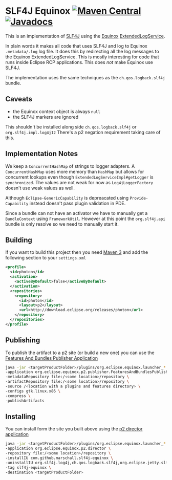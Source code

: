 SLF4J Equinox [![Maven Central](https://maven-badges.herokuapp.com/maven-central/com.github.marschall/com.github.marschall.slf4j-equinox/badge.svg)](https://maven-badges.herokuapp.com/maven-central/com.github.marschall/com.github.marschall.slf4j-equinox) [![Javadocs](https://www.javadoc.io/badge/com.github.marschall/com.github.marschall.slf4j-equinox.svg)](https://www.javadoc.io/doc/com.github.marschall/com.github.marschall.slf4j-equinox)
=============
This is an implementation of [SLF4J](https://www.slf4j.org) using the [Equinox](https://www.eclipse.org/equinox/) [ExtendedLogService](https://bugs.eclipse.org/bugs/show_bug.cgi?id=260672).

In plain words it makes all code that uses SLF4J and log to Equinox <code>.metadata/.log</code> log file. It does this by redirecting all the log messages to the Equinox ExtendedLogService. This is mostly interesting for code that runs inside Eclipse RCP applications. This does _not_ make Equinox use SLF4J. 

The implementation uses the same techniques as the <code>ch.qos.logback.slf4j</code> bundle.

Caveats
-------

 * the Equinox context object is always `null`
 * the SLF4J markers are ignored

This shouldn't be installed along side `ch.qos.logback.slf4j` or `org.slf4j.impl.log4j12` There's a p2 negation requirement taking care of this.

Implementation Notes
--------------------

We keep a <code>ConcurrentHashMap</code> of strings to logger adapters. A <code>ConcurrentHashMap</code> uses more memory than <code>HashMap</code> but allows for concurrent lookups even though <code>ExtendedLogServiceImpl#getLogger</code> is <code>synchronized</code>. The values are not weak for now as <code>Log4jLoggerFactory</code> doesn't use weak values as well.

Although <code>Eclipse-GenericCapability</code> is depreacated using <code>Provide-Capability</code> instead doesn't pass plugin validation in PDE.

Since a bundle can not have an activator we have to manually get a <code>BundleContext</code> using <code>FrameworkUtil</code>. However at this point the <code>org.slf4j.api</code> bundle is only resolve so we need to manually start it.

Building
--------
If you want to build this project then you need [Maven 3](https://maven.apache.org/) and add the following section to your <code>settings.xml</code>

```xml
<profile>
  <id>photon</id>
  <activation>
    <activeByDefault>false</activeByDefault>
  </activation>
  <repositories>
    <repository>
      <id>photon</id>
      <layout>p2</layout>
      <url>http://download.eclipse.org/releases/photon</url>
    </repository>
  </repositories>
</profile>
```

Publishing
----------
To publish the artifact to a p2 site (or build a new one) you can use the [Features And Bundles Publisher Application](http://wiki.eclipse.org/Equinox/p2/Publisher#Features_And_Bundles_Publisher_Application)

```sh
java -jar <targetProductFolder>/plugins/org.eclipse.equinox.launcher_*.jar \
-application org.eclipse.equinox.p2.publisher.FeaturesAndBundlesPublisher \
-metadataRepository file:/<some location>/repository \
-artifactRepository file:/<some location>/repository \
-source /<location with a plugins and features directory> \
-configs gtk.linux.x86 \
-compress \
-publishArtifacts
```

Installing
----------
You can install form the site you built above using the [p2 director application](http://help.eclipse.org/indigo/index.jsp?topic=/org.eclipse.platform.doc.isv/guide/p2_director.html)

```sh
java -jar <targetProductFolder>/plugins/org.eclipse.equinox.launcher_*.jar \
-application org.eclipse.equinox.p2.director \
-repository file:/<some location>/repository \
-installIU com.github.marschall.slf4j-equinox \
-uninstallIU org.slf4j.log4j,ch.qos.logback.slf4j,org.eclipse.jetty.slf4jlogback.feature.group,org.eclipse.jetty.sdk.feature.group \
-tag slf4j-equinox \
-destination <targetProductFolder>
```

